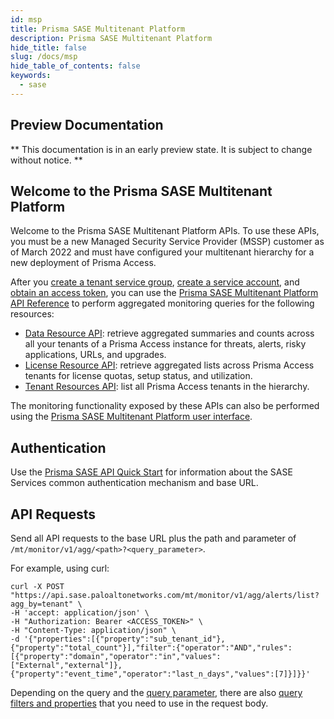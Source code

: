 ```yaml
---
id: msp
title: Prisma SASE Multitenant Platform
description: Prisma SASE Multitenant Platform
hide_title: false
slug: /docs/msp
hide_table_of_contents: false
keywords:
  - sase
---
```

<head>
  <meta name="robots" content="noindex"/>
</head>

## Preview Documentation

** This documentation is in an early preview state. It is subject to change without notice. **

## Welcome to the Prisma SASE Multitenant Platform

Welcome to the Prisma SASE Multitenant Platform APIs. To use these APIs, you must be a new Managed Security Service Provider (MSSP) customer as of March 2022 and must have configured your multitenant hierarchy for a new deployment of Prisma Access. 

After you [create a tenant service group](/sase-services/docs/tenant-service-groups), [create a service account](/sase-services/docs/service-accounts), and [obtain an access token](/sase-services/docs/access-tokens), you can use the [Prisma SASE Multitenant Platform API Reference](/sase/api/msp) to perform aggregated monitoring queries for the following resources:

* [Data Resource API](/sase/api/msp/dataresources): retrieve aggregated summaries and counts across all your tenants of a Prisma Access instance for threats, alerts, risky applications, URLs, and upgrades.
* [License Resource API](/sase/api/msp/licenseresources): retrieve aggregated lists across Prisma Access tenants for license quotas, setup status, and utilization. 
* [Tenant Resources API](/sase/api/msp/tenantresources): list all Prisma Access tenants in the hierarchy.

The monitoring functionality exposed by these APIs can also be performed using the [Prisma SASE Multitenant Platform user interface](https://stage.docs.paloaltonetworks.com/sase/prisma-sase-multitenant-platform/monitor-tenants).

## Authentication

Use the [Prisma SASE API Quick Start](/sase/docs/getstarted) for information about the SASE Services common authentication mechanism and base URL.

## API Requests

Send all API requests to the base URL plus the path and parameter of `/mt/monitor/v1/agg/<path>?<query_parameter>`.

For example, using curl:

    curl -X POST "https://api.sase.paloaltonetworks.com/mt/monitor/v1/agg/alerts/list?agg_by=tenant" \
    -H 'accept: application/json' \
    -H "Authorization: Bearer <ACCESS_TOKEN>" \
    -H "Content-Type: application/json" \
    -d '{"properties":[{"property":"sub_tenant_id"},{"property":"total_count"}],"filter":{"operator":"AND","rules":[{"property":"domain","operator":"in","values":["External","external"]},{"property":"event_time","operator":"last_n_days","values":[7]}]}}'

Depending on the query and the [query parameter](/sase/docs/parameters), there are also [query filters and properties](/sase/docs/filters) that you need to use in the request body. 
